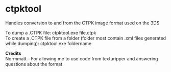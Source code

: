 # ctpktool
Handles conversion to and from the CTPK image format used on the 3DS
  
To dump a .CTPK file: ctpktool.exe file.ctpk  
To create a .CTPK file from a folder (folder most contain .xml files generated while dumping): ctpktool.exe foldername
  
**Credits**  
Normmatt - For allowing me to use code from texturipper and answering questions about the format  
